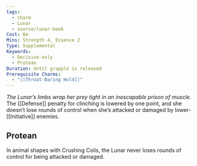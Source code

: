 ```yaml
---
tags:
  - charm
  - Lunar
  - source/lunar-book
Cost: 6m
Mins: Strength 4, Essence 2
Type: Supplemental
Keywords:
  - Decisive-only
  - Protean
Duration: Until grapple is released
Prerequisite Charms:
  - "[[Throat-Baring Hold]]"
---
```

*The Lunar’s limbs wrap her prey tight in an inescapable prison of muscle.*
The [[Defense]] penalty for clinching is lowered by one point, and she doesn’t lose rounds of control when she’s attacked or damaged by lower-[[Initiative]] enemies. 
## Protean 

In animal shapes with Crushing Coils, the Lunar never loses rounds of control for being attacked or damaged.